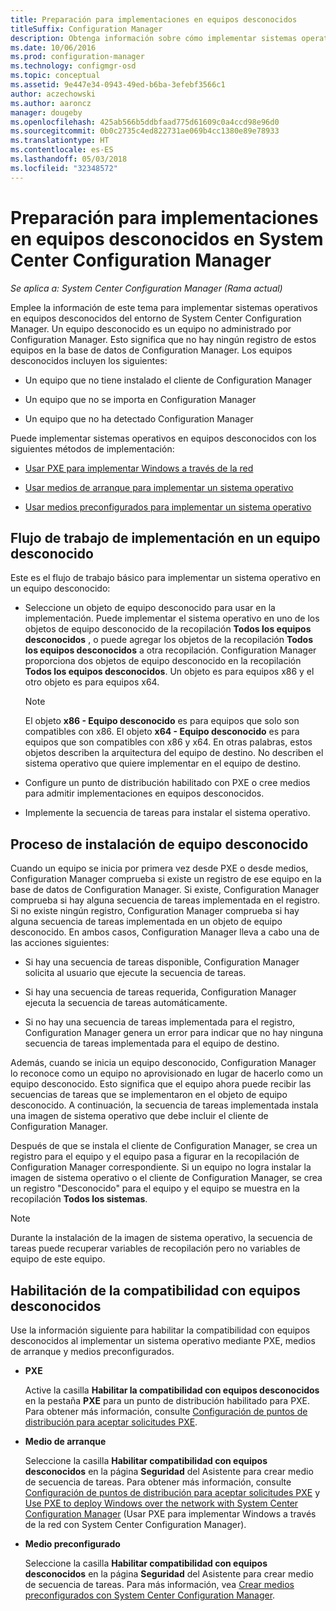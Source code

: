 ```yaml
---
title: Preparación para implementaciones en equipos desconocidos
titleSuffix: Configuration Manager
description: Obtenga información sobre cómo implementar sistemas operativos en equipos que no están administrados por Configuration Manager en el entorno de System Center Configuration Manager.
ms.date: 10/06/2016
ms.prod: configuration-manager
ms.technology: configmgr-osd
ms.topic: conceptual
ms.assetid: 9e447e34-0943-49ed-b6ba-3efebf3566c1
author: aczechowski
ms.author: aaroncz
manager: dougeby
ms.openlocfilehash: 425ab566b5ddbfaad775d61609c0a4ccd98e96d0
ms.sourcegitcommit: 0b0c2735c4ed822731ae069b4cc1380e89e78933
ms.translationtype: HT
ms.contentlocale: es-ES
ms.lasthandoff: 05/03/2018
ms.locfileid: "32348572"
---
```

# <a name="prepare-for-unknown-computer-deployments-in-system-center-configuration-manager"></a>Preparación para implementaciones en equipos desconocidos en System Center Configuration Manager

*Se aplica a: System Center Configuration Manager (Rama actual)*

Emplee la información de este tema para implementar sistemas operativos en equipos desconocidos del entorno de System Center Configuration Manager. Un equipo desconocido es un equipo no administrado por Configuration Manager. Esto significa que no hay ningún registro de estos equipos en la base de datos de Configuration Manager. Los equipos desconocidos incluyen los siguientes:  

-   Un equipo que no tiene instalado el cliente de Configuration Manager  

-   Un equipo que no se importa en Configuration Manager  

-   Un equipo que no ha detectado Configuration Manager  

 Puede implementar sistemas operativos en equipos desconocidos con los siguientes métodos de implementación:  

-   [Usar PXE para implementar Windows a través de la red](../deploy-use/use-pxe-to-deploy-windows-over-the-network.md)  

-   [Usar medios de arranque para implementar un sistema operativo](../deploy-use/create-bootable-media.md)  

-   [Usar medios preconfigurados para implementar un sistema operativo](../deploy-use/create-prestaged-media.md)  

## <a name="unknown-computer-deployment-workflow"></a>Flujo de trabajo de implementación en un equipo desconocido  
 Este es el flujo de trabajo básico para implementar un sistema operativo en un equipo desconocido:  

-   Seleccione un objeto de equipo desconocido para usar en la implementación. Puede implementar el sistema operativo en uno de los objetos de equipo desconocido de la recopilación **Todos los equipos desconocidos** , o puede agregar los objetos de la recopilación **Todos los equipos desconocidos** a otra recopilación. Configuration Manager proporciona dos objetos de equipo desconocido en la recopilación **Todos los equipos desconocidos**. Un objeto es para equipos x86 y el otro objeto es para equipos x64.  

    > [!NOTE]  
    >  El objeto **x86 - Equipo desconocido** es para equipos que solo son compatibles con x86. El objeto **x64 - Equipo desconocido** es para equipos que son compatibles con x86 y x64. En otras palabras, estos objetos describen la arquitectura del equipo de destino. No describen el sistema operativo que quiere implementar en el equipo de destino.  

-   Configure un punto de distribución habilitado con PXE o cree medios para admitir implementaciones en equipos desconocidos.  

-   Implemente la secuencia de tareas para instalar el sistema operativo.  

## <a name="unknown-computer-installation-process"></a>Proceso de instalación de equipo desconocido  
 Cuando un equipo se inicia por primera vez desde PXE o desde medios, Configuration Manager comprueba si existe un registro de ese equipo en la base de datos de Configuration Manager. Si existe, Configuration Manager comprueba si hay alguna secuencia de tareas implementada en el registro. Si no existe ningún registro, Configuration Manager comprueba si hay alguna secuencia de tareas implementada en un objeto de equipo desconocido. En ambos casos, Configuration Manager lleva a cabo una de las acciones siguientes:  

-   Si hay una secuencia de tareas disponible, Configuration Manager solicita al usuario que ejecute la secuencia de tareas.  

-   Si hay una secuencia de tareas requerida, Configuration Manager ejecuta la secuencia de tareas automáticamente.  

-   Si no hay una secuencia de tareas implementada para el registro, Configuration Manager genera un error para indicar que no hay ninguna secuencia de tareas implementada para el equipo de destino.  

 Además, cuando se inicia un equipo desconocido, Configuration Manager lo reconoce como un equipo no aprovisionado en lugar de hacerlo como un equipo desconocido. Esto significa que el equipo ahora puede recibir las secuencias de tareas que se implementaron en el objeto de equipo desconocido. A continuación, la secuencia de tareas implementada instala una imagen de sistema operativo que debe incluir el cliente de Configuration Manager.  

 Después de que se instala el cliente de Configuration Manager, se crea un registro para el equipo y el equipo pasa a figurar en la recopilación de Configuration Manager correspondiente. Si un equipo no logra instalar la imagen de sistema operativo o el cliente de Configuration Manager, se crea un registro "Desconocido" para el equipo y el equipo se muestra en la recopilación **Todos los sistemas**.  

> [!NOTE]  
>  Durante la instalación de la imagen de sistema operativo, la secuencia de tareas puede recuperar variables de recopilación pero no variables de equipo de este equipo.  

##  <a name="BKMK_EnablingUnknown"></a> Habilitación de la compatibilidad con equipos desconocidos  
 Use la información siguiente para habilitar la compatibilidad con equipos desconocidos al implementar un sistema operativo mediante PXE, medios de arranque y medios preconfigurados.  

-   **PXE**  

     Active la casilla **Habilitar la compatibilidad con equipos desconocidos** en la pestaña **PXE** para un punto de distribución habilitado para PXE. Para obtener más información, consulte [Configuración de puntos de distribución para aceptar solicitudes PXE](prepare-site-system-roles-for-operating-system-deployments.md#BKMK_PXEDistributionPoint).  

-   **Medio de arranque**  

     Seleccione la casilla **Habilitar compatibilidad con equipos desconocidos** en la página **Seguridad** del Asistente para crear medio de secuencia de tareas. Para obtener más información, consulte [Configuración de puntos de distribución para aceptar solicitudes PXE](prepare-site-system-roles-for-operating-system-deployments.md#BKMK_PXEDistributionPoint) y [Use PXE to deploy Windows over the network with System Center Configuration Manager](../deploy-use/use-pxe-to-deploy-windows-over-the-network.md) (Usar PXE para implementar Windows a través de la red con System Center Configuration Manager).  

-   **Medio preconfigurado**  

     Seleccione la casilla **Habilitar compatibilidad con equipos desconocidos** en la página **Seguridad** del Asistente para crear medio de secuencia de tareas. Para más información, vea [Crear medios preconfigurados con System Center Configuration Manager](../deploy-use/create-prestaged-media.md).  
